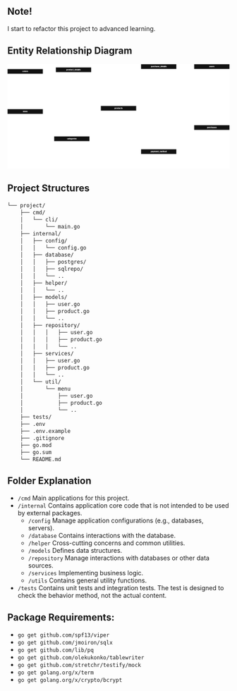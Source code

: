 ## Note!
I start to refactor this project to advanced learning.

## Entity Relationship Diagram
![alt text](https://github.com/zuyatna/clothing-pair-project/blob/main/erd.png?raw=true)

## Project Structures
```
└── project/
    ├── cmd/
    │   └── cli/
    │       └── main.go
    ├── internal/
    │   ├── config/
    │   │   └── config.go
    │   ├── database/
    │   │   ├── postgres/
    │   │   ├── sqlrepo/
    │   │   └── ..
    │   ├── helper/
    │   │   └── ..
    │   ├── models/
    │   │   ├── user.go
    │   │   ├── product.go
    │   │   └── ..
    │   ├── repository/
    │   │   │   ├── user.go
    │   │   │   ├── product.go
    │   │   │   └── ..
    │   ├── services/
    │   │   ├── user.go
    │   │   ├── product.go
    │   │   └── ..
    │   └── util/
    │       └── menu
    │           ├── user.go
    │           ├── product.go
    │           └── ..
    ├── tests/
    ├── .env
    ├── .env.example
    ├── .gitignore
    ├── go.mod
    ├── go.sum
    └── README.md
```

## Folder Explanation
- `/cmd` Main applications for this project.
- `/internal` Contains application core code that is not intended to be used by external packages.
    - `/config` Manage application configurations (e.g., databases, servers).
    - `/database` Contains interactions with the database.
    - `/helper` Cross-cutting concerns and common utilities.
    - `/models` Defines data structures.
    - `/repository` Manage interactions with databases or other data sources.
    - `/services` Implementing business logic.
    - `/utils` Contains general utility functions.
- `/tests` Contains unit tests and integration tests. The test is designed to check the behavior method, not the actual content.

## Package Requirements:
- `go get github.com/spf13/viper`
- `go get github.com/jmoiron/sqlx`
- `go get github.com/lib/pq`
- `go get github.com/olekukonko/tablewriter`
- `go get github.com/stretchr/testify/mock`
- `go get golang.org/x/term`
- `go get golang.org/x/crypto/bcrypt`